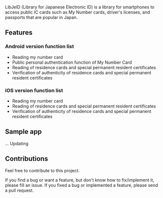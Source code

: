 LibJeID (Library for Japanese Electronic ID) is a library for smartphones to access public IC cards such as My Number cards, driver's licenses, and passports that are popular in Japan.

## Features

### Android version function list

- Reading my number card
- Public personal authentication function of My Number Card
- Reading of residence cards and special permanent resident certificates
- Verification of authenticity of residence cards and special permanent resident certificates

### iOS version function list

- Reading my number card
- Reading of residence cards and special permanent resident certificates
- Verification of authenticity of residence cards and special permanent resident certificates


## Sample app

... Updating

## Contributions

Feel free to contribute to this project.

If you find a bug or want a feature, but don't know how to fix/implement it, please fill an issue.
If you fixed a bug or implemented a feature, please send a pull request.
